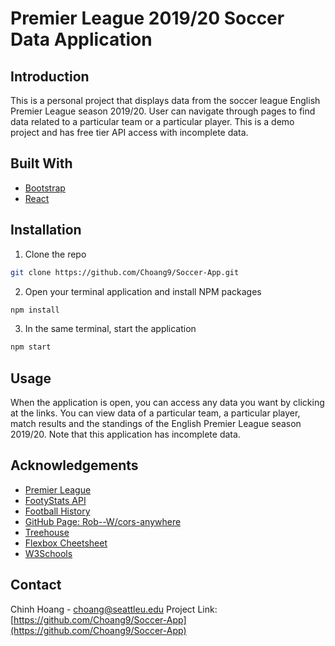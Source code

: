 # Premier League 2019/20 Soccer Data Application

## Introduction

This is a personal project that displays data from the soccer league English Premier League season 2019/20. User can navigate through pages to find data related to a particular team or a particular player. This is a demo project and has free tier API access with incomplete data.

## Built With

* [Bootstrap](https://getbootstrap.com)
* [React](https://reactjs.org/)

## Installation

1. Clone the repo
```sh
git clone https://github.com/Choang9/Soccer-App.git
```
2. Open your terminal application and install NPM packages
```sh
npm install
```
3. In the same terminal, start the application
```sh
npm start
```

## Usage

When the application is open, you can access any data you want by clicking at the links. You can view data of a particular team, a particular player, match results and the standings of the English Premier League season 2019/20. Note that this application has incomplete data.

## Acknowledgements

* [Premier League](https://www.premierleague.com/) 
* [FootyStats API](https://footystats.org/api/)
* [Football History](https://www.footballhistory.org/)
* [GitHub Page: Rob--W/cors-anywhere](https://github.com/Rob--W/cors-anywhere/)
* [Treehouse](https://teamtreehouse.com/home)
* [Flexbox Cheetsheet](https://css-tricks.com/snippets/css/a-guide-to-flexbox/)
* [W3Schools](https://www.w3schools.com/)

## Contact

Chinh Hoang - choang@seattleu.edu
Project Link: [https://github.com/Choang9/Soccer-App](https://github.com/Choang9/Soccer-App)

